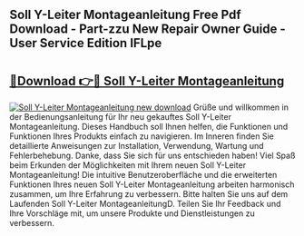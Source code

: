 ## Soll Y-Leiter Montageanleitung Free Pdf Download - Part-zzu New Repair Owner Guide - User Service Edition IFLpe

# <h2><a href="http://df6gn4.blite.top/?on=Soll+Y-Leiter+Montageanleitung">🔗Download 👉🔴 Soll Y-Leiter Montageanleitung</a></h2>

[![Soll Y-Leiter Montageanleitung new download](https://i.imgur.com/lujVjoI.png)](http://df6gn4.blite.top/?on=Soll+Y-Leiter+Montageanleitung)
Grüße und willkommen in der Bedienungsanleitung für Ihr neu gekauftes Soll Y-Leiter Montageanleitung. Dieses Handbuch soll Ihnen helfen, die Funktionen und Funktionen Ihres Produkts einfach zu navigieren. Im Inneren finden Sie detaillierte Anweisungen zur Installation, Verwendung, Wartung und Fehlerbehebung. Danke, dass Sie sich für uns entschieden haben! Viel Spaß beim Erkunden der Möglichkeiten mit Ihrem neuen Soll Y-Leiter Montageanleitung! Die intuitive Benutzeroberfläche und die erweiterten Funktionen Ihres neuen Soll Y-Leiter Montageanleitung arbeiten harmonisch zusammen, um Ihre Erfahrung zu verbessern. Bitte halten Sie uns auf dem Laufenden Soll Y-Leiter MontageanleitungD. Teilen Sie Ihr Feedback und Ihre Vorschläge mit, um unsere Produkte und Dienstleistungen zu verbessern.
